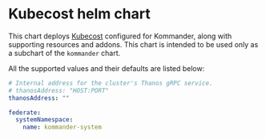 # Kubecost helm chart

This chart deploys [Kubecost](https://kubecost.com/) configured for Kommander, along with supporting resources and addons.
This chart is intended to be used only as a subchart of the `kommander` chart.

All the supported values and their defaults are listed below:

```yaml
# Internal address for the cluster's Thanos gRPC service.
# thanosAddress: "HOST:PORT"
thanosAddress: ""

federate:
  systemNamespace:
    name: kommander-system
```

